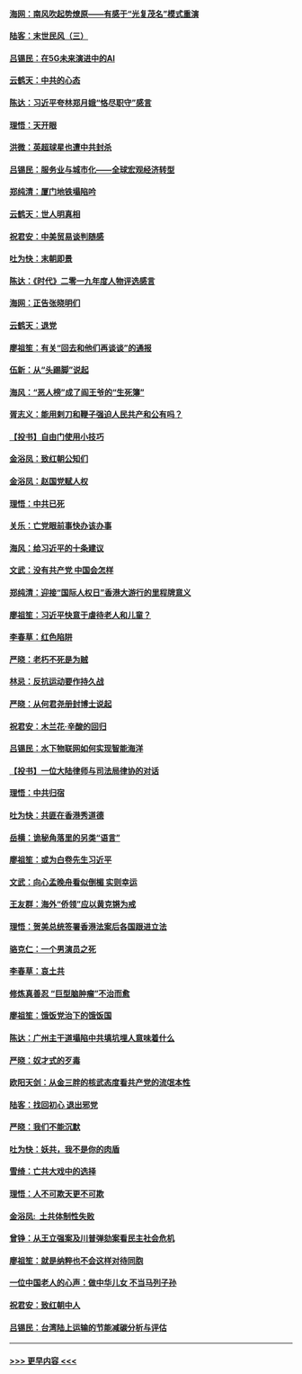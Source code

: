 #### [海网：南风吹起势燎原——有感于“光复茂名”模式重演](../pages/nsc993/n11732308.md?t=12201644) 
#### [陆客：末世民风（三）](../pages/nsc993/n11732211.md?t=12201644) 
#### [吕锡民：在5G未来演进中的AI](../pages/nsc993/n11730010.md?t=12201644) 
#### [云鹤天：中共的心态](../pages/nsc993/n11729906.md?t=12201644) 
#### [陈达：习近平夸林郑月娥“恪尽职守”感言](../pages/nsc993/n11729881.md?t=12201644) 
#### [理悟：天开眼](../pages/nsc993/n11729699.md?t=12201644) 
#### [洪微：英超球星也遭中共封杀](../pages/nsc993/n11727243.md?t=12201644) 
#### [吕锡民：服务业与城市化——全球宏观经济转型](../pages/nsc993/n11725845.md?t=12201644) 
#### [郑纯清：厦门地铁塌陷吟](../pages/nsc993/n11725813.md?t=12201644) 
#### [云鹤天：世人明真相](../pages/nsc993/n11725621.md?t=12201644) 
#### [祝君安：中美贸易谈判随感](../pages/nsc993/n11725609.md?t=12201644) 
#### [吐为快：末朝即景](../pages/nsc993/n11723365.md?t=12201644) 
#### [陈达：《时代》二零一九年度人物评选感言](../pages/nsc993/n11723337.md?t=12201644) 
#### [海网：正告张晓明们](../pages/nsc993/n11723228.md?t=12201644) 
#### [云鹤天：退党](../pages/nsc993/n11723056.md?t=12201644) 
#### [廖祖笙：有关“回去和他们再谈谈”的通报](../pages/nsc993/n11722442.md?t=12201644) 
#### [伍新：从“头踢脚”说起](../pages/nsc993/n11722429.md?t=12201644) 
#### [海风：“恶人榜”成了阎王爷的“生死簿”](../pages/nsc993/n11722272.md?t=12201644) 
#### [胥志义：能用剌刀和鞭子强迫人民共产和公有吗？](../pages/nsc993/n11720569.md?t=12201644) 
#### [【投书】自由门使用小技巧](../pages/nsc993/n11720180.md?t=12201644) 
#### [金浴凤：致红朝公知们](../pages/nsc993/n11720563.md?t=12201644) 
#### [金浴凤：赵国党赋人权](../pages/nsc993/n11720533.md?t=12201644) 
#### [理悟：中共已死](../pages/nsc993/n11720233.md?t=12201644) 
#### [关乐：亡党眼前事快办该办事](../pages/nsc993/n11719160.md?t=12201644) 
#### [海风：给习近平的十条建议](../pages/nsc993/n11717616.md?t=12201644) 
#### [文武：没有共产党 中国会怎样](../pages/nsc993/n11717584.md?t=12201644) 
#### [郑纯清：迎接“国际人权日”香港大游行的里程牌意义](../pages/nsc993/n11717417.md?t=12201644) 
#### [廖祖笙：习近平快意于虐待老人和儿童？](../pages/nsc993/n11715313.md?t=12201644) 
#### [李春草：红色陷阱](../pages/nsc993/n11715029.md?t=12201644) 
#### [严晓：老朽不死是为贼](../pages/nsc993/n11712910.md?t=12201644) 
#### [林忌：反抗运动要作持久战](../pages/nsc993/n11712623.md?t=12201644) 
#### [严晓：从何君尧册封博士说起](../pages/nsc993/n11712465.md?t=12201644) 
#### [祝君安：木兰花·辛酸的回归](../pages/nsc993/n11712381.md?t=12201644) 
#### [吕锡民：水下物联网如何实现智能海洋](../pages/nsc993/n11711158.md?t=12201644) 
#### [【投书】一位大陆律师与司法局律协的对话](../pages/nsc993/n11709675.md?t=12201644) 
#### [理悟：中共归宿](../pages/nsc993/n11710059.md?t=12201644) 
#### [吐为快：共匪在香港秀道德](../pages/nsc993/n11709979.md?t=12201644) 
#### [岳横：诡秘角落里的另类“语言”](../pages/nsc993/n11709792.md?t=12201644) 
#### [廖祖笙：或为白卷先生习近平](../pages/nsc993/n11708330.md?t=12201644) 
#### [文武：向心孟晚舟看似倒楣 实则幸运](../pages/nsc993/n11708236.md?t=12201644) 
#### [王友群：海外“侨领”应以黄克锵为戒](../pages/nsc993/n11706176.md?t=12201644) 
#### [理悟：贺美总统签署香港法案后各国跟进立法](../pages/nsc993/n11706853.md?t=12201644) 
#### [骆克仁：一个男演员之死](../pages/nsc993/n11706677.md?t=12201644) 
#### [李春草：哀土共](../pages/nsc993/n11706255.md?t=12201644) 
#### [修炼真善忍 “巨型脑肿瘤”不治而愈](../pages/nsc993/n11705340.md?t=12201644) 
#### [廖祖笙：饿饭党治下的饿饭国](../pages/nsc993/n11705085.md?t=12201644) 
#### [陈达：广州主干道塌陷中共填坑埋人意味着什么](../pages/nsc993/n11705046.md?t=12201644) 
#### [严晓：奴才式的歹毒](../pages/nsc993/n11704826.md?t=12201644) 
#### [欧阳天剑：从金三胖的核武态度看共产党的流氓本性](../pages/nsc993/n11702238.md?t=12201644) 
#### [陆客：找回初心 退出邪党](../pages/nsc993/n11702213.md?t=12201644) 
#### [严晓：我们不能沉默](../pages/nsc993/n11702110.md?t=12201644) 
#### [吐为快：妖共，我不是你的肉盾](../pages/nsc993/n11701366.md?t=12201644) 
#### [雪绮：亡共大戏中的选择](../pages/nsc993/n11699922.md?t=12201644) 
#### [理悟：人不可欺天更不可欺](../pages/nsc993/n11699657.md?t=12201644) 
#### [金浴凤:  土共体制性失败](../pages/nsc993/n11699361.md?t=12201644) 
#### [曾铮：从王立强案及川普弹劾案看民主社会危机](../pages/nsc993/n11699318.md?t=12201644) 
#### [廖祖笙：就是纳粹也不会这样对待同胞](../pages/nsc993/n11697658.md?t=12201644) 
#### [一位中国老人的心声：做中华儿女 不当马列子孙](../pages/nsc993/n11697525.md?t=12201644) 
#### [祝君安：致红朝中人](../pages/nsc993/n11697518.md?t=12201644) 
#### [吕锡民：台湾陆上运输的节能减碳分析与评估](../pages/nsc993/n11694983.md?t=12201644) 

----
#### [ >>> 更早内容 <<< ](../indexes/nsc993-earlier.md)
